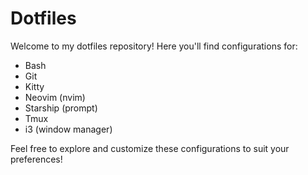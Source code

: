 # Dotfiles

Welcome to my dotfiles repository! Here you'll find configurations for:

- Bash
- Git
- Kitty
- Neovim (nvim)
- Starship (prompt)
- Tmux
- i3 (window manager)

Feel free to explore and customize these configurations to suit your preferences!
